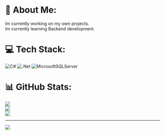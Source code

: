 # 💫 About Me:
Im currently working on my own projects.<br>Im currently learning Backend development.


# 💻 Tech Stack:
![C#](https://img.shields.io/badge/c%23-%23239120.svg?style=for-the-badge&logo=c-sharp&logoColor=white) ![.Net](https://img.shields.io/badge/.NET-5C2D91?style=for-the-badge&logo=.net&logoColor=white) ![MicrosoftSQLServer](https://img.shields.io/badge/Microsoft%20SQL%20Sever-CC2927?style=for-the-badge&logo=microsoft%20sql%20server&logoColor=white) 
# 📊 GitHub Stats:
![](https://github-readme-stats.vercel.app/api?username=KerwinAngeles&theme=radical&hide_border=false&include_all_commits=false&count_private=false)<br/>
![](https://github-readme-streak-stats.herokuapp.com/?user=KerwinAngeles&theme=radical&hide_border=false)<br/>
![](https://github-readme-stats.vercel.app/api/top-langs/?username=KerwinAngeles&theme=radical&hide_border=false&include_all_commits=false&count_private=false&layout=compact)

---
[![](https://visitcount.itsvg.in/api?id=KerwinAngeles&icon=0&color=0)](https://visitcount.itsvg.in)

<!-- Proudly created with GPRM ( https://gprm.itsvg.in ) -->
